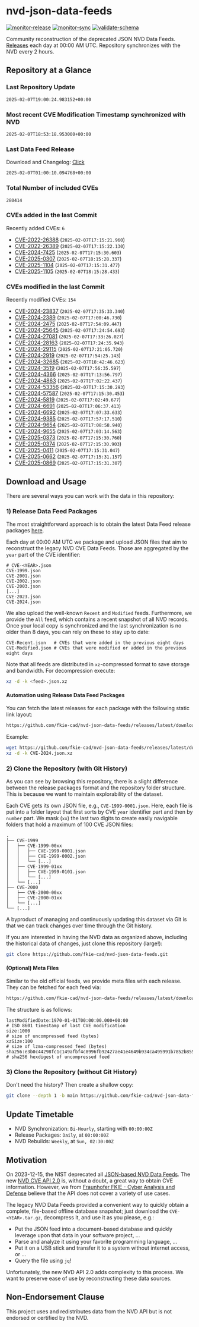 # nvd-json-data-feeds

[![monitor-release](https://github.com/fkie-cad/nvd-json-data-feeds/actions/workflows/monitor_release.yml/badge.svg)](https://github.com/fkie-cad/nvd-json-data-feeds/actions/workflows/monitor_release.yml)
[![monitor-sync](https://github.com/fkie-cad/nvd-json-data-feeds/actions/workflows/monitor_sync.yml/badge.svg)](https://github.com/fkie-cad/nvd-json-data-feeds/actions/workflows/monitor_sync.yml)
[![validate-schema](https://github.com/fkie-cad/nvd-json-data-feeds/actions/workflows/validate_schema.yml/badge.svg)](https://github.com/fkie-cad/nvd-json-data-feeds/actions/workflows/validate_schema.yml)

Community reconstruction of the deprecated JSON NVD Data Feeds.
[Releases](https://github.com/fkie-cad/nvd-json-data-feeds/releases/latest) each day at 00:00 AM UTC.
Repository synchronizes with the NVD every 2 hours.

## Repository at a Glance

### Last Repository Update

```plain
2025-02-07T19:00:24.983152+00:00
```

### Most recent CVE Modification Timestamp synchronized with NVD

```plain
2025-02-07T18:53:18.953000+00:00
```

### Last Data Feed Release

Download and Changelog: [Click](https://github.com/fkie-cad/nvd-json-data-feeds/releases/latest)

```plain
2025-02-07T01:00:10.094768+00:00
```

### Total Number of included CVEs

```plain
280414
```

### CVEs added in the last Commit

Recently added CVEs: `6`

- [CVE-2022-26388](CVE-2022/CVE-2022-263xx/CVE-2022-26388.json) (`2025-02-07T17:15:21.960`)
- [CVE-2022-26389](CVE-2022/CVE-2022-263xx/CVE-2022-26389.json) (`2025-02-07T17:15:22.130`)
- [CVE-2024-7425](CVE-2024/CVE-2024-74xx/CVE-2024-7425.json) (`2025-02-07T17:15:30.603`)
- [CVE-2025-0307](CVE-2025/CVE-2025-03xx/CVE-2025-0307.json) (`2025-02-07T18:15:28.337`)
- [CVE-2025-1104](CVE-2025/CVE-2025-11xx/CVE-2025-1104.json) (`2025-02-07T17:15:31.477`)
- [CVE-2025-1105](CVE-2025/CVE-2025-11xx/CVE-2025-1105.json) (`2025-02-07T18:15:28.433`)


### CVEs modified in the last Commit

Recently modified CVEs: `154`

- [CVE-2024-23837](CVE-2024/CVE-2024-238xx/CVE-2024-23837.json) (`2025-02-07T17:35:33.340`)
- [CVE-2024-2389](CVE-2024/CVE-2024-23xx/CVE-2024-2389.json) (`2025-02-07T17:00:46.730`)
- [CVE-2024-2475](CVE-2024/CVE-2024-24xx/CVE-2024-2475.json) (`2025-02-07T17:54:09.447`)
- [CVE-2024-25645](CVE-2024/CVE-2024-256xx/CVE-2024-25645.json) (`2025-02-07T17:24:54.693`)
- [CVE-2024-27081](CVE-2024/CVE-2024-270xx/CVE-2024-27081.json) (`2025-02-07T17:33:26.027`)
- [CVE-2024-28163](CVE-2024/CVE-2024-281xx/CVE-2024-28163.json) (`2025-02-07T17:24:35.943`)
- [CVE-2024-29115](CVE-2024/CVE-2024-291xx/CVE-2024-29115.json) (`2025-02-07T17:21:05.720`)
- [CVE-2024-2919](CVE-2024/CVE-2024-29xx/CVE-2024-2919.json) (`2025-02-07T17:54:25.143`)
- [CVE-2024-32685](CVE-2024/CVE-2024-326xx/CVE-2024-32685.json) (`2025-02-07T18:42:46.623`)
- [CVE-2024-3519](CVE-2024/CVE-2024-35xx/CVE-2024-3519.json) (`2025-02-07T17:56:35.597`)
- [CVE-2024-4366](CVE-2024/CVE-2024-43xx/CVE-2024-4366.json) (`2025-02-07T17:13:56.797`)
- [CVE-2024-4863](CVE-2024/CVE-2024-48xx/CVE-2024-4863.json) (`2025-02-07T17:02:22.437`)
- [CVE-2024-53356](CVE-2024/CVE-2024-533xx/CVE-2024-53356.json) (`2025-02-07T17:15:30.293`)
- [CVE-2024-57587](CVE-2024/CVE-2024-575xx/CVE-2024-57587.json) (`2025-02-07T17:15:30.453`)
- [CVE-2024-5819](CVE-2024/CVE-2024-58xx/CVE-2024-5819.json) (`2025-02-07T17:02:49.677`)
- [CVE-2024-6691](CVE-2024/CVE-2024-66xx/CVE-2024-6691.json) (`2025-02-07T17:06:37.413`)
- [CVE-2024-6692](CVE-2024/CVE-2024-66xx/CVE-2024-6692.json) (`2025-02-07T17:07:33.633`)
- [CVE-2024-9385](CVE-2024/CVE-2024-93xx/CVE-2024-9385.json) (`2025-02-07T17:57:17.510`)
- [CVE-2024-9654](CVE-2024/CVE-2024-96xx/CVE-2024-9654.json) (`2025-02-07T17:08:58.940`)
- [CVE-2024-9655](CVE-2024/CVE-2024-96xx/CVE-2024-9655.json) (`2025-02-07T17:03:14.563`)
- [CVE-2025-0373](CVE-2025/CVE-2025-03xx/CVE-2025-0373.json) (`2025-02-07T17:15:30.760`)
- [CVE-2025-0374](CVE-2025/CVE-2025-03xx/CVE-2025-0374.json) (`2025-02-07T17:15:30.903`)
- [CVE-2025-0411](CVE-2025/CVE-2025-04xx/CVE-2025-0411.json) (`2025-02-07T17:15:31.047`)
- [CVE-2025-0662](CVE-2025/CVE-2025-06xx/CVE-2025-0662.json) (`2025-02-07T17:15:31.157`)
- [CVE-2025-0869](CVE-2025/CVE-2025-08xx/CVE-2025-0869.json) (`2025-02-07T17:15:31.307`)


## Download and Usage

There are several ways you can work with the data in this repository:

### 1) Release Data Feed Packages

The most straightforward approach is to obtain the latest Data Feed release packages [here](https://github.com/fkie-cad/nvd-json-data-feeds/releases/latest).

Each day at 00:00 AM UTC we package and upload JSON files that aim to reconstruct the legacy NVD CVE Data Feeds.
Those are aggregated by the `year` part of the CVE identifier:

```
# CVE-<YEAR>.json
CVE-1999.json
CVE-2001.json
CVE-2002.json
CVE-2003.json
[...]
CVE-2023.json
CVE-2024.json
```

We also upload the well-known `Recent` and `Modified` feeds.
Furthermore, we provide the `All` feed, which contains a recent snapshot of all NVD records.
Once your local copy is synchronized and the last synchronization is no older than 8 days, you can rely on these to stay up to date:

```plain
CVE-Recent.json   # CVEs that were added in the previous eight days
CVE-Modified.json # CVEs that were modified or added in the previous eight days
```

Note that all feeds are distributed in `xz`-compressed format to save storage and bandwidth.
For decompression execute:

```sh
xz -d -k <feed>.json.xz
```

#### Automation using Release Data Feed Packages

You can fetch the latest releases for each package with the following static link layout:

```sh
https://github.com/fkie-cad/nvd-json-data-feeds/releases/latest/download/CVE-<YEAR>.json.xz
```

Example:

```sh
wget https://github.com/fkie-cad/nvd-json-data-feeds/releases/latest/download/CVE-2024.json.xz
xz -d -k CVE-2024.json.xz
```

### 2) Clone the Repository (with Git History)

As you can see by browsing this repository, there is a slight difference between the release packages format and the repository folder structure.
This is because we want to maintain explorability of the dataset.

Each CVE gets its own JSON file, e.g., `CVE-1999-0001.json`.
Here, each file is put into a folder layout that first sorts by CVE `year` identifier part and then by `number` part.
We mask (`xx`) the last two digits to create easily navigable folders that hold a maximum of 100 CVE JSON files:

```plain
.
├── CVE-1999
│   ├── CVE-1999-00xx
│   │   ├── CVE-1999-0001.json
│   │   ├── CVE-1999-0002.json
│   │   └── [...]
│   ├── CVE-1999-01xx
│   │   ├── CVE-1999-0101.json
│   │   └── [...]
│   └── [...]
├── CVE-2000
│   ├── CVE-2000-00xx
│   ├── CVE-2000-01xx
│   └── [...]
└── [...]
```

A byproduct of managing and continuously updating this dataset via Git is that we can track changes over time through the Git history.

If you are interested in having the NVD data as organized above, including the historical data of changes, just clone this repository (large!):

```sh
git clone https://github.com/fkie-cad/nvd-json-data-feeds.git
```

#### (Optional) Meta Files

Similar to the old official feeds, we provide meta files with each release. They can be fetched for each feed via:

```sh
https://github.com/fkie-cad/nvd-json-data-feeds/releases/latest/download/CVE-<YEAR>.meta
```

The structure is as follows:

```plain
lastModifiedDate:1970-01-01T00:00:00.000+00:00                          # ISO 8601 timestamp of last CVE modification
size:1000                                                               # size of uncompressed feed (bytes)
xzSize:100                                                              # size of lzma-compressed feed (bytes)
sha256:e3b0c44298fc1c149afbf4c8996fb92427ae41e4649b934ca495991b7852b855 # sha256 hexdigest of uncompressed feed
```

### 3) Clone the Repository (without Git History)

Don't need the history? Then create a shallow copy:

```sh
git clone --depth 1 -b main https://github.com/fkie-cad/nvd-json-data-feeds.git
```


## Update Timetable

* NVD Synchronization: `Bi-Hourly`, starting with `00:00:00Z`
* Release Packages: `Daily`, at `00:00:00Z`
* NVD Rebuilds: `Weekly`, at `Sun, 02:30:00Z`


## Motivation

On 2023-12-15, the NIST deprecated all [JSON-based NVD Data Feeds](https://nvd.nist.gov/vuln/data-feeds#divRetirementBanner-1).
The new [NVD CVE API 2.0](https://nvd.nist.gov/developers/vulnerabilities) is, without a doubt, a great way to obtain CVE information.
However, we from [Fraunhofer FKIE - Cyber Analysis and Defense](https://www.fkie.fraunhofer.de/en/departments/cad.html) believe that the API does not cover a variety of use cases.

The legacy NVD Data Feeds provided a convenient way to quickly obtain a complete, file-based offline database snapshot; just download the `CVE-<YEAR>.tar.gz`, decompress it, and use it as you please, e.g.:

- Put the JSON feed into a document-based database and quickly leverage upon that data in your software project, ...
- Parse and analyze it using your favorite programming language, ...
- Put it on a USB stick and transfer it to a system without internet access, or ...
- Query the file using `jq`!

Unfortunately, the new NVD API 2.0 adds complexity to this process.
We want to preserve ease of use by reconstructing these data sources.

## Non-Endorsement Clause

This project uses and redistributes data from the NVD API but is not endorsed or certified by the NVD.